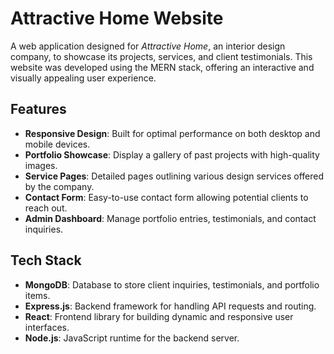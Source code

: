 # Attractive Home Website

A web application designed for *Attractive Home*, an interior design company, to showcase its projects, services, and client testimonials. This website was developed using the MERN stack, offering an interactive and visually appealing user experience.

## Features

- **Responsive Design**: Built for optimal performance on both desktop and mobile devices.
- **Portfolio Showcase**: Display a gallery of past projects with high-quality images.
- **Service Pages**: Detailed pages outlining various design services offered by the company.
- **Contact Form**: Easy-to-use contact form allowing potential clients to reach out.
- **Admin Dashboard**: Manage portfolio entries, testimonials, and contact inquiries.

## Tech Stack

- **MongoDB**: Database to store client inquiries, testimonials, and portfolio items.
- **Express.js**: Backend framework for handling API requests and routing.
- **React**: Frontend library for building dynamic and responsive user interfaces.
- **Node.js**: JavaScript runtime for the backend server.
